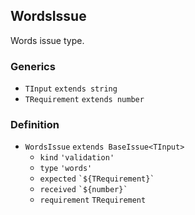 WordsIssue
----------

Words issue type.

### Generics

*   `TInput` `extends string`
*   `TRequirement` `extends number`

### Definition

*   `WordsIssue` `extends BaseIssue<TInput>`
    *   `kind` `'validation'`
    *   `type` `'words'`
    *   `expected` `` `${TRequirement}` ``
    *   `received` `` `${number}` ``
    *   `requirement` `TRequirement`